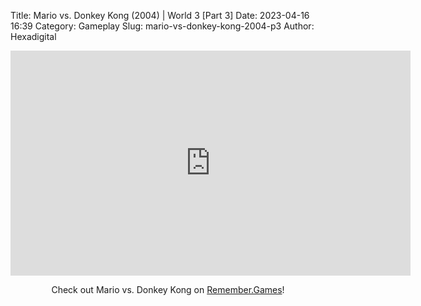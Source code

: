 Title: Mario vs. Donkey Kong (2004) | World 3 [Part 3]
Date: 2023-04-16 16:39
Category: Gameplay
Slug: mario-vs-donkey-kong-2004-p3
Author: Hexadigital

<center><iframe src="https://www.youtube.com/embed/5xngWTh_rFU?feature=oembed" allow="accelerometer; autoplay; encrypted-media; gyroscope; picture-in-picture" width="640" height="360" frameborder="0"></iframe>

Check out Mario vs. Donkey Kong on [Remember.Games](https://remember.games/game/4327/mario-vs-donkey-kong/)!</center>